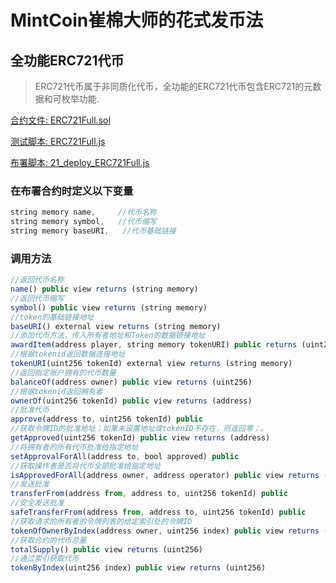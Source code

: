 # MintCoin崔棉大师的花式发币法

## 全功能ERC721代币
> ERC721代币属于非同质化代币，全功能的ERC721代币包含ERC721的元数据和可枚举功能.

[合约文件: ERC721Full.sol](https://github.com/AhaMessageQueue/MintCoin/blob/master/contracts/ERC721/ERC721Full.sol)

[测试脚本: ERC721Full.js](https://github.com/AhaMessageQueue/MintCoin/blob/master/test/ERC721/ERC721Full.js)

[布署脚本: 21_deploy_ERC721Full.js](https://github.com/AhaMessageQueue/MintCoin/blob/master/migrations/21_deploy_ERC721Full.js)

### 在布署合约时定义以下变量
```javascript
string memory name,     //代币名称
string memory symbol,   //代币缩写
string memory baseURI,   //代币基础链接
```
### 调用方法
```javascript
//返回代币名称
name() public view returns (string memory)
//返回代币缩写
symbol() public view returns (string memory)
//token的基础链接地址
baseURI() external view returns (string memory) 
//添加代币方法，传入所有者地址和Token的数据链接地址
awardItem(address player, string memory tokenURI) public returns (uint256)
//根据tokenid返回数据连接地址
tokenURI(uint256 tokenId) external view returns (string memory)
//返回指定账户拥有的代币数量
balanceOf(address owner) public view returns (uint256)
//根据tokenid返回拥有者
ownerOf(uint256 tokenId) public view returns (address)
//批准代币
approve(address to, uint256 tokenId) public
//获取令牌ID的批准地址；如果未设置地址或tokenID不存在，则返回零；。
getApproved(uint256 tokenId) public view returns (address)
//将拥有者的所有代币批准给指定地址
setApprovalForAll(address to, bool approved) public
//获取操作者是否将代币全部批准给指定地址
isApprovedForAll(address owner, address operator) public view returns (bool)
//发送批准
transferFrom(address from, address to, uint256 tokenId) public
//安全发送批准
safeTransferFrom(address from, address to, uint256 tokenId) public
//获取请求的所有者的令牌列表的给定索引处的令牌ID
tokenOfOwnerByIndex(address owner, uint256 index) public view returns (uint256)
//获取合约的代币总量
totalSupply() public view returns (uint256)
//通过索引获取代币
tokenByIndex(uint256 index) public view returns (uint256)
```
